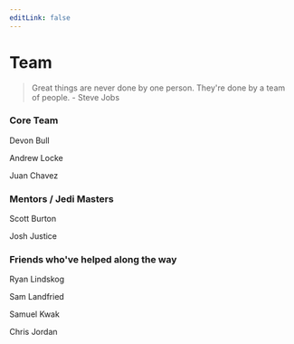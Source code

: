```yaml
---
editLink: false
---
```


# Team

> Great things are never done by one person. They're done by a team of people. - Steve Jobs

### Core Team

Devon Bull

Andrew Locke

Juan Chavez

### Mentors / Jedi Masters

Scott Burton

Josh Justice

### Friends who've helped along the way

Ryan Lindskog

Sam Landfried

Samuel Kwak

Chris Jordan

